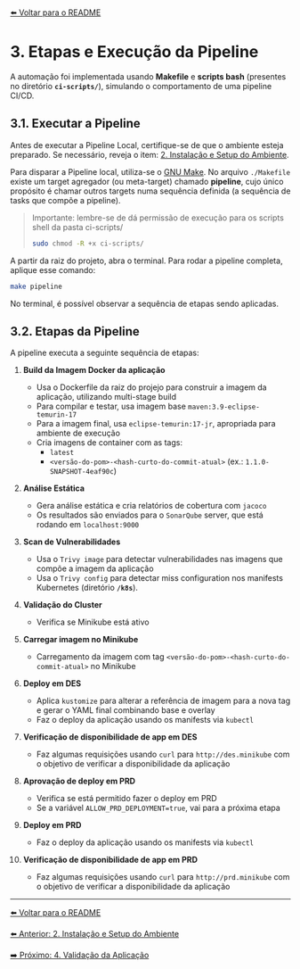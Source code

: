 [⬅️ Voltar para o README](../README.md#requirements#estrutura-da-documentação)

# 3. Etapas e Execução da Pipeline

A automação foi implementada usando **Makefile** e **scripts bash** (presentes no diretório **`ci-scripts/`**), simulando o comportamento de uma pipeline CI/CD.

## 3.1. Executar a Pipeline

Antes de executar a Pipeline Local, certifique-se de que o ambiente esteja preparado. Se necessário, reveja o item: [2. Instalação e Setup do Ambiente](./02-instalacao-setup-ambiente.md).

Para disparar a Pipeline local, utiliza-se o [GNU Make](https://www.gnu.org/software/make/#download). No arquivo `./Makefile` existe um target agregador (ou meta-target) chamado **pipeline**, cujo único propósito é chamar outros targets numa sequência definida (a sequência de tasks que compõe a pipeline).

> Importante: lembre-se de dá permissão de execução para os scripts shell da pasta ci-scripts/
>
> ```bash
> sudo chmod -R +x ci-scripts/
> ```

A partir da raiz do projeto, abra o terminal. Para rodar a pipeline completa, aplique esse comando:

```bash
make pipeline
```

No terminal, é possível observar a sequência de etapas sendo aplicadas.

## 3.2. Etapas da Pipeline

A pipeline executa a seguinte sequência de etapas:

1. **Build da Imagem Docker da aplicação**

   - Usa o Dockerfile da raiz do projejo para construir a imagem da aplicação, utilizando multi-stage build
   - Para compilar e testar, usa imagem base `maven:3.9-eclipse-temurin-17`
   - Para a imagem final, usa `eclipse-temurin:17-jr`, apropriada para ambiente de execução
   - Cria imagens de container com as tags:
     - `latest`
     - `<versão-do-pom>-<hash-curto-do-commit-atual>` (ex.: `1.1.0-SNAPSHOT-4eaf90c`)

1. **Análise Estática**

   - Gera análise estática e cria relatórios de cobertura com `jacoco`
   - Os resultados são enviados para o `SonarQube` server, que está rodando em `localhost:9000`

1. **Scan de Vulnerabilidades**

   - Usa o `Trivy image` para detectar vulnerabilidades nas imagens que compõe a imagem da aplicação
   - Usa o `Trivy config` para detectar miss configuration nos manifests Kubernetes (diretório **`/k8s`**).

1. **Validação do Cluster**

   - Verifica se Minikube está ativo

1. **Carregar imagem no Minikube**

   - Carregamento da imagem com tag `<versão-do-pom>-<hash-curto-do-commit-atual>` no Minikube

1. **Deploy em DES**

   - Aplica `kustomize` para alterar a referência de imagem para a nova tag e gerar o YAML final combinando base e overlay
   - Faz o deploy da aplicação usando os manifests via `kubectl`

1. **Verificação de disponibilidade de app em DES**

   - Faz algumas requisições usando `curl` para `http://des.minikube` com o objetivo de verificar a disponibilidade da aplicação

1. **Aprovação de deploy em PRD**

   - Verifica se está permitido fazer o deploy em PRD
   - Se a variável `ALLOW_PRD_DEPLOYMENT=true`, vai para a próxima etapa

1. **Deploy em PRD**

   - Faz o deploy da aplicação usando os manifests via `kubectl`

1. **Verificação de disponibilidade de app em PRD**

   - Faz algumas requisições usando `curl` para `http://prd.minikube` com o objetivo de verificar a disponibilidade da aplicação

---

[⬅️ Voltar para o README](../README.md#requirements#estrutura-da-documentação)

[⬅️ Anterior: 2. Instalação e Setup do Ambiente](./02-instalacao-setup-ambiente.md)

[➡️ Próximo: 4. Validação da Aplicação](./04-validacao.md)
